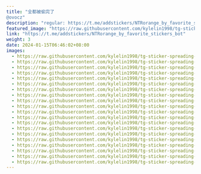 ```yaml
---
title: "全都被偷完了
@ovocz"
description: "regular: https://t.me/addstickers/NTRorange_by_favorite_stickers_bot"
featured_image: "https://raw.githubusercontent.com/kylelin1998/tg-sticker-spreading-worldwide-images/main/img/dec3311c-5a21-4604-9c7b-d2a5559b3282.jpg"
link: "https://t.me/addstickers/NTRorange_by_favorite_stickers_bot"
weight: 3
date: 2024-01-15T06:46:02+08:00
images:
  - https://raw.githubusercontent.com/kylelin1998/tg-sticker-spreading-worldwide-images/main/img/dec3311c-5a21-4604-9c7b-d2a5559b3282.jpg
  - https://raw.githubusercontent.com/kylelin1998/tg-sticker-spreading-worldwide-images/main/img/466a6606-56f7-4c8b-8258-4b17a8626eca.jpg
  - https://raw.githubusercontent.com/kylelin1998/tg-sticker-spreading-worldwide-images/main/img/3a447d01-bcf2-4df1-9004-f927697db317.jpg
  - https://raw.githubusercontent.com/kylelin1998/tg-sticker-spreading-worldwide-images/main/img/dae4a906-8ae8-49f3-98df-a8ae7f7ea446.jpg
  - https://raw.githubusercontent.com/kylelin1998/tg-sticker-spreading-worldwide-images/main/img/61d7118d-c15b-4cdc-a939-c2cc6c918cc7.jpg
  - https://raw.githubusercontent.com/kylelin1998/tg-sticker-spreading-worldwide-images/main/img/46c488b5-9371-4e09-a85f-7c53b4dbb080.jpg
  - https://raw.githubusercontent.com/kylelin1998/tg-sticker-spreading-worldwide-images/main/img/514a30f3-5389-4ea8-beae-ec16ea1c060c.jpg
  - https://raw.githubusercontent.com/kylelin1998/tg-sticker-spreading-worldwide-images/main/img/b3b2d700-f034-4434-a838-a64de939705f.jpg
  - https://raw.githubusercontent.com/kylelin1998/tg-sticker-spreading-worldwide-images/main/img/0acccd83-dfc0-4f90-9f66-3ea01abe926a.jpg
  - https://raw.githubusercontent.com/kylelin1998/tg-sticker-spreading-worldwide-images/main/img/e08de3b6-8d5a-4c95-8167-056ee53b0dfa.jpg
  - https://raw.githubusercontent.com/kylelin1998/tg-sticker-spreading-worldwide-images/main/img/c5cf1dbd-3364-4b50-98e1-94f936054e4a.jpg
  - https://raw.githubusercontent.com/kylelin1998/tg-sticker-spreading-worldwide-images/main/img/441f10b9-5183-4492-a86b-085d6cb40a31.jpg
  - https://raw.githubusercontent.com/kylelin1998/tg-sticker-spreading-worldwide-images/main/img/7b2ec52e-3463-4c78-93dd-f795cb72e649.jpg
  - https://raw.githubusercontent.com/kylelin1998/tg-sticker-spreading-worldwide-images/main/img/691ae977-b004-4bf4-abdc-6d1883fbf719.jpg
  - https://raw.githubusercontent.com/kylelin1998/tg-sticker-spreading-worldwide-images/main/img/6851051c-c8d4-40a2-bd55-c70e1b1fb765.jpg
  - https://raw.githubusercontent.com/kylelin1998/tg-sticker-spreading-worldwide-images/main/img/64f18df4-e378-4e0c-bee6-be0483482066.jpg
  - https://raw.githubusercontent.com/kylelin1998/tg-sticker-spreading-worldwide-images/main/img/993f3f1c-1ad0-4414-acb1-02f6d6ae771a.jpg
  - https://raw.githubusercontent.com/kylelin1998/tg-sticker-spreading-worldwide-images/main/img/0782df3d-197c-4a08-8303-615a6915cf94.jpg
  - https://raw.githubusercontent.com/kylelin1998/tg-sticker-spreading-worldwide-images/main/img/ebd77bc3-f9ba-4013-85d7-d803501a18a4.jpg
  - https://raw.githubusercontent.com/kylelin1998/tg-sticker-spreading-worldwide-images/main/img/76af7364-82c6-4b6c-b8fe-226cbde07ad2.jpg
---
```

